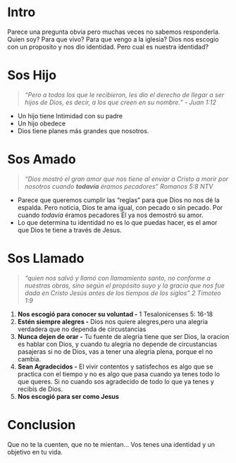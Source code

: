 # Intro

Parece una pregunta obvia pero muchas veces no sabemos responderla. Quien soy? Para que vivo? Para que vengo a la iglesia? Dios nos escogio con un proposito y nos dio identidad. Pero cual es nuestra identidad?

# Sos Hijo

> _“Pero a todos los que le recibieron, les dio el derecho de llegar a ser hijos de Dios, es decir, a los que creen en su nombre.” - Juan 1:12_

- Un hijo tiene Intimidad con su padre
- Un hijo obedece
- Dios tiene planes más grandes que nosotros.

# Sos Amado

> _“Dios mostró el gran amor que nos tiene al enviar a Cristo a morir por nosotros cuando **todavía** éramos pecadores” Romanos 5:8 NTV_

- Parece que queremos cumplir las “reglas” para que Dios no nos dé la espalda. Pero noticia, Dios te ama igual, con pecado o sin pecado. Por cuando _todavía_ éramos pecadores Él ya nos demostró su amor.
- Lo que determina tu identidad no es lo que puedas hacer, es el amor que Dios te tiene a través de Jesus.

# Sos Llamado

> _“quien nos salvó y llamó con llamamiento santo, no conforme a nuestras obras, sino según el propósito suyo y la gracia que nos fue dada en Cristo Jesús antes de los tiempos de los siglos” 2 Timoteo 1:9_

1. **Nos escogió para conocer su voluntad -** 1 Tesalonicenses 5: 16-18
2. **Estén siempre alegres -** Dios nos quiere alegres,pero una alegria verdadera que no dependa de circustancias
3. **Nunca dejen de orar -** Tu fuente de alegria tiene que ser Dios, la oracion es hablar con Dios, y cuando tu alegria no depende de circustancias pasajeras si no de Dios, vas a tener una alegria plena, porque el no cambia.
4. **Sean Agradecidos -** El vivir contentos y satisfechos es algo que se practica con el tiempo y no es algo que pasa cuando ya tenes todo lo que queres. Si no cuando sos agradecido de todo lo que ya tenes y recibis de Dios.
5. **Nos escogió para ser como Jesus**

# Conclusion

Que no te la cuenten, que no te mientan... Vos tenes una identidad y un objetivo en tu vida.
